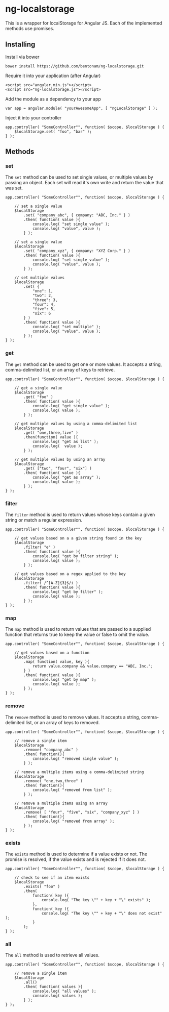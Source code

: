 # ng-localstorage

This is a wrapper for localStorage for Angular JS.  Each of the implemented methods use promises.

## Installing

Install via bower

`bower install https://github.com/bentonam/ng-localstorage.git`

Require it into your application (after Angular)

	<script src="angular.min.js"></script>
	<script src="ng-localstorage.js"></script>

Add the module as a dependency to your app

	var app = angular.module( "yourAwesomeApp", [ "ngLocalStorage" ] );
	
Inject it into your controller

	app.controller( "SomeController"", function( $scope, $localStorage ) {
		$localStorage.set( "foo", "bar" );
	} );

## Methods

### set

The `set` method can be used to set single values, or multiple values by passing an object.  Each set will read it's own write and return the value that was set.

	app.controller( "SomeController"", function( $scope, $localStorage ) {
	
		// set a single value
		$localStorage
			.set( "company_abc", { company: "ABC, Inc." } )
			.then( function( value ){
				console.log( "set single value" );
				console.log( "value", value );
			} );

		// set a single value
		$localStorage
			.set( "company_xyz", { company: "XYZ Corp." } )
			.then( function( value ){
				console.log( "set single value" );
				console.log( "value", value );
			} );

		// set multiple values
		$localStorage
			.set( {
				"one": 1,
				"two": 2,
				"three": 3,
				"four": 4,
				"five": 5,
				"six": 6
			} )
			.then( function( value ){
				console.log( "set multiple" );
				console.log( "value", value );
			} );
	} );

### get

The `get` method can be used to get one or more values.  It accepts a string, comma-delimited list, or an array of keys to retrieve.

	app.controller( "SomeController"", function( $scope, $localStorage ) {
	
		// get a single value
		$localStorage
			.get( "foo" )
			.then( function( value ){
				console.log( "get single value" );
				console.log( value );
			} );

		// get multiple values by using a comma-delimited list
		$localStorage
			.get( "one,three,five" )
			.then(function( value ){
				console.log( "get as list" );
				console.log(  value );
			} );

		// get multiple values by using an array
		$localStorage
			.get( ["two", "four", "six"] )
			.then( function( value ){
				console.log( "get as array" );
				console.log( value );
			} );
	} );
	

### filter

The `filter` method is used to return values whose keys contain a given string or match a regular expression.

	app.controller( "SomeController"", function( $scope, $localStorage ) {
	
		// get values based on a a given string found in the key
		$localStorage
			.filter( "e" )
			.then( function( value ){
				console.log( "get by filter string" );
				console.log( value );
			} );

		// get values based on a regex applied to the key
		$localStorage
			.filter( /^[A-Z]{3}$/i )
			.then( function( value ){
				console.log( "get by filter" );
				console.log( value );
			} );
	} );
	

### map

The `map` method is used to return values that are passed to a supplied function that returns true to keep the value or false to omit the value.

	app.controller( "SomeController"", function( $scope, $localStorage ) {

		// get values based on a function
		$localStorage
			.map( function( value, key ){
				return value.company && value.company == "ABC, Inc.";
			} )
			.then( function( value ){
				console.log( "get by map" );
				console.log( value );
			} );
	} );
	

### remove

The `remove` method is used to remove values.  It accepts a string, comma-delimited list, or an array of keys to removed.

	app.controller( "SomeController"", function( $scope, $localStorage ) {

		// remove a single item
		$localStorage
			.remove( "company_abc" )
			.then( function(){
				console.log( "removed single value" );
			} );

		// remove a multiple items using a comma-delimited string
		$localStorage
			.remove( "one,two,three" )
			.then( function(){
				console.log( "removed from list" );
			} );

		// remove a multiple items using an array
		$localStorage
			.remove( [ "four", "five", "six", "company_xyz" ] )
			.then( function(){
				console.log( "removed from array" );
			} );
	} );
	

### exists

The `exists` method is used to determine if a value exists or not.  The promise is resolved, if the value exists and is rejected if it does not.

	app.controller( "SomeController"", function( $scope, $localStorage ) {

		// check to see if an item exists
		$localStorage
			.exists( "foo" )
			.then(
				function( key ){
					console.log( "The key \"" + key + "\" exists" );
				},
				function( key ){
					console.log( "The key \"" + key + "\" does not exist" );
				}
			);
	} );
	

### all

The `all` method is used to retrieve all values.

	app.controller( "SomeController"", function( $scope, $localStorage ) {

		// remove a single item
		$localStorage
			.all()
			.then( function( values ){
				console.log( "all values" );
				console.log( values );
			} );
	} );
